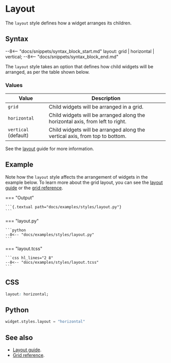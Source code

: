 # Layout

The `layout` style defines how a widget arranges its children.

## Syntax

--8<-- "docs/snippets/syntax_block_start.md"
layout: grid | horizontal | vertical;
--8<-- "docs/snippets/syntax_block_end.md"

The `layout` style takes an option that defines how child widgets will be arranged, as per the table shown below.

### Values

| Value                | Description                                                                   |
| -------------------- | ----------------------------------------------------------------------------- |
| `grid`               | Child widgets will be arranged in a grid.                                     |
| `horizontal`         | Child widgets will be arranged along the horizontal axis, from left to right. |
| `vertical` (default) | Child widgets will be arranged along the vertical axis, from top to bottom.   |

See the [layout](../guide/layout.md) guide for more information.

## Example

Note how the `layout` style affects the arrangement of widgets in the example below.
To learn more about the grid layout, you can see the [layout guide](../guide/layout.md) or the [grid reference](../grid.md).

=== "Output"

    ```{.textual path="docs/examples/styles/layout.py"}
    ```

=== "layout.py"

    ```python
    --8<-- "docs/examples/styles/layout.py"
    ```

=== "layout.tcss"

    ```css hl_lines="2 8"
    --8<-- "docs/examples/styles/layout.tcss"
    ```

## CSS

```css
layout: horizontal;
```

## Python

```python
widget.styles.layout = "horizontal"
```

## See also

 - [Layout guide](../guide/layout.md).
 - [Grid reference](./grid/index.md).
